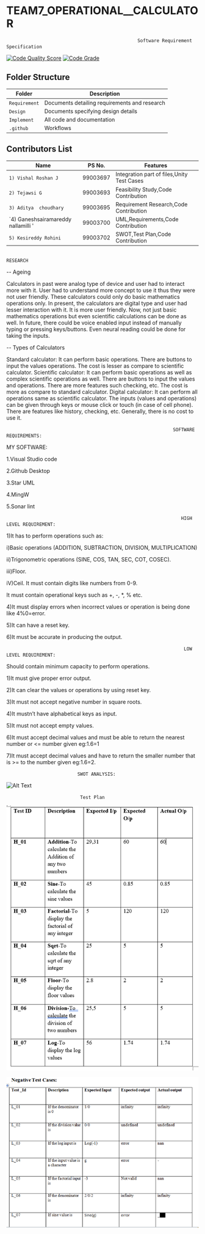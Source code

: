 # TEAM7_OPERATIONAL__CALCULATOR

                                                    Software Requirement Specification


[![Code Quality Score](https://www.code-inspector.com/project/19103/score/svg)](https://frontend.code-inspector.com/public/project/19103/TEAM7_OPERATIONAL__CALCULATOR/dashboard)
[![Code Grade](https://www.code-inspector.com/project/19103/status/svg)](https://frontend.code-inspector.com/public/project/19103/TEAM7_OPERATIONAL__CALCULATOR/dashboard)




## Folder Structure
Folder             | Description
-------------------| -----------------------------------------
`Requirement`      | Documents detailing requirements and research
`Design`           | Documents specifying design details
`Implement`        | All code and documentation
`.github`          | Workflows 
                                            
## Contributors List

Name                              |   PS No.  |    Features                               |       
--------------------------------- |-----------|-------------------------------------------|
`1) Vishal Roshan J`              | 99003697  | Integration part of files,Unity Test Cases|    
`2) Tejawsi G     `               | 99003693  | Feasibility Study,Code Contribution       |  
`3) Aditya  choudhary`            | 99003695  | Requirement Research,Code Contribution    |        
`4) Ganeshsairamareddy nallamilli '| 99003700  | UML,Requirements,Code Contribution        | 
`5) Kesireddy Rohini`             | 99003702  | SWOT,Test Plan,Code Contribution          |                                            
                                                     
                                                                         
                                                                         
                                                                         RESEARCH

-- Ageing

Calculators in past were analog type of device and user had to interact more with it. User had to understand more concept to use it thus they were not user friendly. These calculators could only do basic mathematics operations only.
In present, the calculators are digital type and user had lesser interaction with it. It is more user friendly. Now, not just basic mathematics operations but even scientific calculations can be done as well.
In future, there could be voice enabled input instead of manually typing or pressing keys/buttons. Even neural reading could be done for taking the inputs.

-- Types of Calculators

Standard calculator: It can perform basic operations. There are buttons to input the values operations. The cost is lesser as compare to scientific calculator.
Scientific calculator: It can perform basic operations as well as complex scientific operations as well. There are buttons to input the values and operations. There are more features such checking, etc. The cost is more as compare to standard calculator.
Digital calculator: It can perform all operations same as scientific calculator. The inputs (values and operations) can be given through keys or mouse click or touch (in case of cell phone). There are features like history, checking, etc. Generally, there is no cost to use it.

                                                                 
                                                                 SOFTWARE REQUIREMENTS:

MY SOFTWARE:

1.Visual Studio code

2.Github Desktop

3.Star UML

4.MingW

5.Sonar lint


                                                                    
                                                                    HIGH LEVEL REQUIREMENT:

1)It has to perform operations such as:

  i)Basic operations (ADDITION, SUBTRACTION, DIVISION, MULTIPLICATION)
  
  ii)Trigonometric operations (SINE, COS, TAN, SEC, COT, COSEC).
  
  iii)Floor.
  
  iV)Ceil.
It must contain digits like numbers from 0-9.

It must contain operational keys such as +, -, *, % etc.

4)It must display errors when incorrect values or operation is being done like 4%0=error.

5)It can have a reset key.

6)It must be accurate in producing the output.



                                                                     LOW LEVEL REQUIREMENT:

Should contain minimum capacity to perform operations.

1)It must give proper error output.

2)It can clear the values or operations by using reset key.

3)It must not accept negative number in square roots.

4)It mustn’t have alphabetical keys as input.

5)It must not accept empty values.

6)It must accept decimal values and must be able to return the nearest number or <= number given eg:1.6=1

7)It must accept decimal values and have to return the smaller number that is >= to the number given eg:1.6=2.

                              SWOT ANALYSIS:

![Alt Text](https://github.com/vishalroshanJ/TEAM7_OPERATIONAL__CALCULATOR/blob/main/1_Requirements/SWOT.PNG)

                               Test Plan
![Alt Text](https://github.com/vishalroshanJ/TEAM7_OPERATIONAL__CALCULATOR/blob/main/4_Testplan/Positive%20test%20cases.PNG)  

![Alt Text](https://github.com/vishalroshanJ/TEAM7_OPERATIONAL__CALCULATOR/blob/main/4_Testplan/negative%20test%20cases.PNG)

